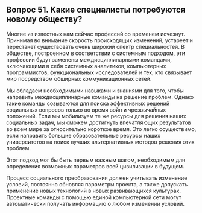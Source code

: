 ## Вопрос 51. Какие специалисты потребуются новому обществу?

Многие из известных нам сейчас профессий со временем исчезнут. Принимая во внимание скорость происходящих изменений, устареет и перестанет существовать очень широкий спектр специальностей. В обществе, построенном в соответствии с системным подходом, эти профессии будут заменены междисциплинарными командами, включающими в себя системных аналитиков, компьютерных программистов, функциональных исследователей и тех, кто связывает мир посредством обширных коммуникационных сетей.

Мы обладаем необходимыми навыками и знаниями для того, чтобы направить междисциплинарные команды на решение проблем. Однако такие команды созываются для поиска эффективных решений социальных вопросов только во время войн и чрезвычайных положений. Если мы мобилизуем те же ресурсы для решения наших социальных задач, мы сможем достигнуть впечатляющих результатов во всем мире за относительно короткое время. Это легко осуществимо, если направить большие образовательные ресурсы наших университетов на поиск лучших альтернативных методов решения этих проблем.

Этот подход мог бы быть первым важным шагом, необходимым для определения возможных параметров всей цивилизации в будущем.

Процесс социального преобразования должен учитывать изменение условий, постоянно обновляя параметры проекта, а также допускать применение новых технологий в новых развивающихся культурах. Проектные команды с помощью единой компьютерной сети могут автоматически получать информацию о любом изменении условий.